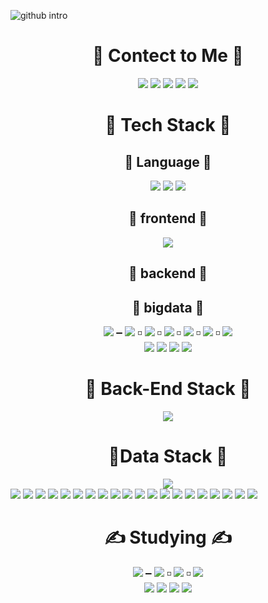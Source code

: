
![github intro](https://user-images.githubusercontent.com/79563142/146736761-91852006-c894-4398-b12d-7b2b03ff385a.png)

<div align="center"><h1>💌 Contect to Me 💌</h1></div>
<div align="center">
<a href="https://www.instagram.com/kkenghwan/?hl=ko" target="_blank"><img src="https://img.shields.io/badge/Instagram-E4405F?style=flat-square&logo=Instagram&logoColor=white"/></a>
  <a href="https://www.youtube.com/channel/UCofJxbxI2hQELqQWGmKz2xA" target="_blank"><img src="https://img.shields.io/badge/YouTube-FF0000?style=flat-square&logo=Youtube&logoColor=white"/></a>
  <a href="https://github.com/KyongHwan-Kim" target="_blank"><img src="https://img.shields.io/badge/GitHub-181717?style=flat-square&logo=GitHub&logoColor=white"/></a>
  <a href="https://blog.naver.com/dolkys123" target="_blank"><img src="https://img.shields.io/badge/Naver_Blog-03C75A?style=flat-square&logo=Naver&logoColor=white"/></a>
  <a href="https://mail.google.com/mail/u/0/#inbox?compose=new" target="_blank"><img src="https://img.shields.io/badge/kyounghwan1989@gmail.com-EA4335?style=flat-square&logo=Gmail&logoColor=white"/></a>
</div>
<div align="center"><h1>🔧 Tech Stack 🔧</h1></div>
<div align="center"><h2>🔧 Language 🔧</h2></div>
<div align="center">
  <img src="https://img.shields.io/badge/Python-3766AB?style=flat-square&logo=Python&logoColor=white"/>
  <img src="https://img.shields.io/badge/Java-007396?style=flat-square&logo=Java&logoColor=white"/>
<img src="https://img.shields.io/badge/C-3766AB?style=flat-square&logo=Python&logoColor=white"/>
   </div>
 <div align="center"><h2>🔧 frontend 🔧</h2></div>
 <div align="center">
  <img src="https://img.shields.io/badge/Vue.js-4FC08D?style=flat-square&logo=Vue.js&logoColor=white"/>
  </div>
 <div align="center"><h2>🔧 backend 🔧</h2></div>
 <div align="center"><h2>🔧 bigdata 🔧</h2></div>
<div align="center">
<img src="https://img.shields.io/badge/Python-3766AB?style=flat-square&logo=Python&logoColor=white"/> ➖ <img src="https://img.shields.io/badge/NumPy-013243?style=flat-square&logo=NumPy&logoColor=white"/> ◽ <img src="https://img.shields.io/badge/Pandas-150458?style=flat-square&logo=Pandas&logoColor=white"/> ◽ <img src="https://img.shields.io/badge/OpenCV-5C3EE8?style=flat-square&logo=OpenCV&logoColor=white"/> ◽ <img src="https://img.shields.io/badge/Anaconda-44A833?style=flat-square&logo=Anaconda&logoColor=white"/> ◽ <img src="https://img.shields.io/badge/Keras-D00000?style=flat-square&logo=Keras&logoColor=white"/> ◽ <img src="https://img.shields.io/badge/TensorFlow-FF6F00?style=flat-square&logo=TensorFlow&logoColor=white"/>
  </div>
  <div align="center">

<img src="https://img.shields.io/badge/Unity-181717?style=flat-square&logo=Unity&logoColor=white"/>
<img src="https://img.shields.io/badge/Arduino-00979D?style=flat-square&logo=Arduino&logoColor=white"/>
<img src="https://img.shields.io/badge/Raspberry Pi-A22846?style=flat-square&logo=Raspberry Pi&logoColor=white"/>
<img src="https://img.shields.io/badge/MySQL-4479A1?style=flat-square&logo=MySQL&logoColor=white"/>
  </div>
  <div align="center"><h1>🔧 Back-End Stack 🔧</h1></div>
  <div align="center">
<img src="https://img.shields.io/badge/Docker-2496ED?style=flat-square&logo=Docker&logoColor=white"/> 
  </div>
  
  <div align="center"><h1>🔧Data Stack 🔧</h1></div>
  <div align="center">
<img src="https://img.shields.io/badge/Docker-2496ED?style=flat-square&logo=Docker&logoColor=white"/> 
  </div>
  
<img src="https://img.shields.io/badge/AWS-232F3E?style=flat-square&logo=Amazon AWS&logoColor=white"/>
<img src="https://img.shields.io/badge/Amazon S3-569A31?style=flat-square&logo=Amazon S3&logoColor=white"/>
<img src="https://img.shields.io/badge/Android-3DDC84?style=flat-square&logo=Android&logoColor=white"/>
<img src="https://img.shields.io/badge/Apache-D22128?style=flat-square&logo=Apache&logoColor=white"/>
<img src="https://img.shields.io/badge/C-A8B9CC?style=flat-square&logo=C&logoColor=white"/>
<img src="https://img.shields.io/badge/C Sharp-239120?style=flat-square&logo=C Sharp&logoColor=white"/>



<img src="https://img.shields.io/badge/HTML-E34F26?style=flat-square&logo=HTML5&logoColor=white"/>
<img src="https://img.shields.io/badge/JavaScript-F7DF1E?style=flat-square&logo=JavaScript&logoColor=white"/>
<img src="https://img.shields.io/badge/Jupyter-F37626?style=flat-square&logo=Jupyter&logoColor=white"/>

<img src="https://img.shields.io/badge/Kotlin-7F52FF?style=flat-square&logo=Kotlin&logoColor=white"/>
<img src="https://img.shields.io/badge/Linux-FCC624?style=flat-square&logo=Linux&logoColor=white"/>
<img src="https://img.shields.io/badge/MariaDB-003545?style=flat-square&logo=MariaDB&logoColor=white"/>
<img src="https://img.shields.io/badge/Microsoft Teams-6264A7?style=flat-square&logo=Microsoft Teams&logoColor=white"/>

<img src="https://img.shields.io/badge/Ubuntu-E95420?style=flat-square&logo=Ubuntu&logoColor=white"/>
<img src="https://img.shields.io/badge/Visual Studio Code-007ACC?style=flat-square&logo=Visual Studio Code&logoColor=white"/>

<img src="https://img.shields.io/badge/Slack-4A154B?style=flat-square&logo=Slack&logoColor=white"/>

<img src="https://img.shields.io/badge/Notion-000000?style=flat-square&logo=Notion&logoColor=white"/>
<img src="https://img.shields.io/badge/PHP-777BB4?style=flat-square&logo=PHP&logoColor=white"/>
<img src="https://img.shields.io/badge/Postman-FF6C37?style=flat-square&logo=Postman&logoColor=white"/>
<img src="https://img.shields.io/badge/Slack-4A154B?style=flat-square&logo=Slack&logoColor=white"/>

<div align="center"><h1>✍ Studying ✍</h1></div>
<div align="center">
<img src="https://img.shields.io/badge/Python-3766AB?style=flat-square&logo=Python&logoColor=white"/> ➖ <img src="https://img.shields.io/badge/NumPy-013243?style=flat-square&logo=NumPy&logoColor=white"/> ◽ <img src="https://img.shields.io/badge/Pandas-150458?style=flat-square&logo=Pandas&logoColor=white"/> ◽ <img src="https://img.shields.io/badge/OpenCV-5C3EE8?style=flat-square&logo=OpenCV&logoColor=white"/>
  </div>
  <div align="center">
<img src="https://img.shields.io/badge/Java-3766AB?style=flat-square&logo=Java&logoColor=white"/>
<img src="https://img.shields.io/badge/C-3766AB?style=flat-square&logo=Python&logoColor=white"/>
<img src="https://img.shields.io/badge/Python-3766AB?style=flat-square&logo=Python&logoColor=white"/>
<img src="https://img.shields.io/badge/Python-3766AB?style=flat-square&logo=Python&logoColor=white"/>
</div>



